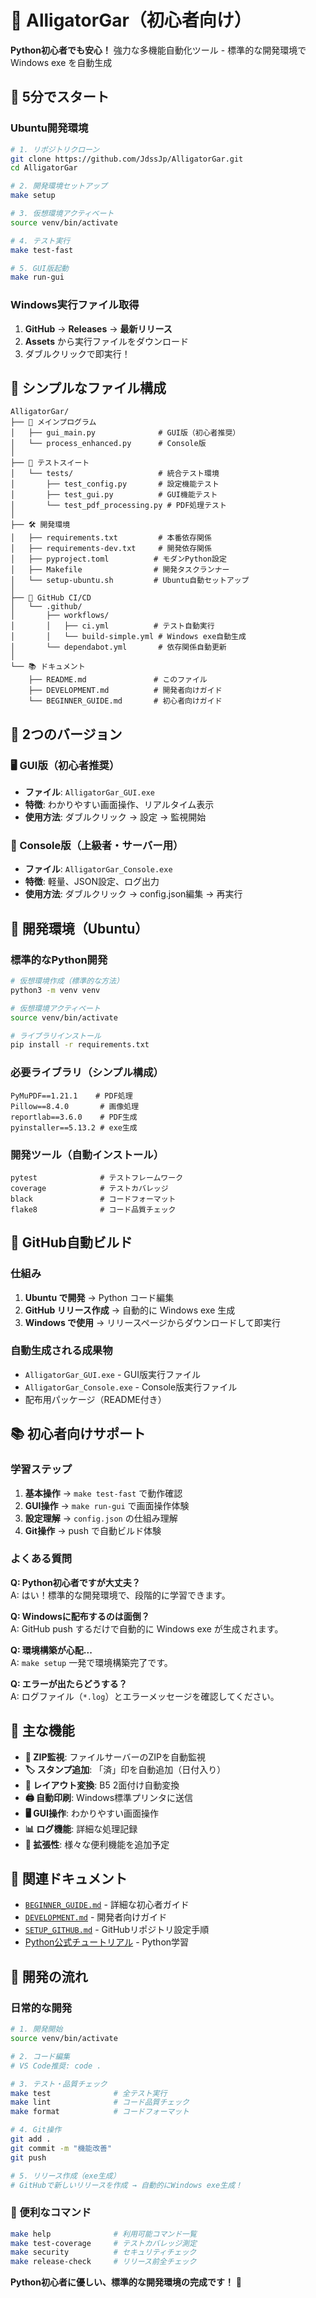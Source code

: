 # 🐊 AlligatorGar（初心者向け）

**Python初心者でも安心！** 強力な多機能自動化ツール - 標準的な開発環境で Windows exe を自動生成

## 🚀 5分でスタート

### Ubuntu開発環境
```bash
# 1. リポジトリクローン
git clone https://github.com/JdssJp/AlligatorGar.git
cd AlligatorGar

# 2. 開発環境セットアップ
make setup

# 3. 仮想環境アクティベート  
source venv/bin/activate

# 4. テスト実行
make test-fast

# 5. GUI版起動
make run-gui
```

### Windows実行ファイル取得
1. **GitHub** → **Releases** → **最新リリース**
2. **Assets** から実行ファイルをダウンロード
3. ダブルクリックで即実行！

## 📁 シンプルなファイル構成

```
AlligatorGar/
├── 🐍 メインプログラム
│   ├── gui_main.py              # GUI版（初心者推奨）
│   └── process_enhanced.py      # Console版
│
├── 🧪 テストスイート
│   └── tests/                   # 統合テスト環境
│       ├── test_config.py       # 設定機能テスト
│       ├── test_gui.py          # GUI機能テスト
│       └── test_pdf_processing.py # PDF処理テスト
│
├── 🛠️ 開発環境
│   ├── requirements.txt         # 本番依存関係
│   ├── requirements-dev.txt     # 開発依存関係
│   ├── pyproject.toml          # モダンPython設定
│   ├── Makefile                # 開発タスクランナー
│   └── setup-ubuntu.sh         # Ubuntu自動セットアップ
│
├── 🚀 GitHub CI/CD
│   └── .github/
│       ├── workflows/
│       │   ├── ci.yml          # テスト自動実行
│       │   └── build-simple.yml # Windows exe自動生成
│       └── dependabot.yml       # 依存関係自動更新
│
└── 📚 ドキュメント
    ├── README.md               # このファイル
    ├── DEVELOPMENT.md          # 開発者向けガイド
    └── BEGINNER_GUIDE.md       # 初心者向けガイド
```

## 🎯 2つのバージョン

### 🖥️ GUI版（初心者推奨）
- **ファイル**: `AlligatorGar_GUI.exe`
- **特徴**: わかりやすい画面操作、リアルタイム表示
- **使用方法**: ダブルクリック → 設定 → 監視開始

### 🖤 Console版（上級者・サーバー用）  
- **ファイル**: `AlligatorGar_Console.exe`
- **特徴**: 軽量、JSON設定、ログ出力
- **使用方法**: ダブルクリック → config.json編集 → 再実行

## 🔧 開発環境（Ubuntu）

### 標準的なPython開発
```bash
# 仮想環境作成（標準的な方法）
python3 -m venv venv

# 仮想環境アクティベート
source venv/bin/activate

# ライブラリインストール  
pip install -r requirements.txt
```

### 必要ライブラリ（シンプル構成）
```
PyMuPDF==1.21.1    # PDF処理
Pillow==8.4.0       # 画像処理  
reportlab==3.6.0    # PDF生成
pyinstaller==5.13.2 # exe生成
```

### 開発ツール（自動インストール）
```
pytest              # テストフレームワーク
coverage            # テストカバレッジ
black               # コードフォーマット
flake8              # コード品質チェック
```

## 🚀 GitHub自動ビルド

### 仕組み
1. **Ubuntu で開発** → Python コード編集
2. **GitHub リリース作成** → 自動的に Windows exe 生成  
3. **Windows で使用** → リリースページからダウンロードして即実行

### 自動生成される成果物
- `AlligatorGar_GUI.exe` - GUI版実行ファイル
- `AlligatorGar_Console.exe` - Console版実行ファイル
- 配布用パッケージ（README付き）

## 📚 初心者向けサポート

### 学習ステップ
1. **基本操作** → `make test-fast` で動作確認
2. **GUI操作** → `make run-gui` で画面操作体験
3. **設定理解** → `config.json` の仕組み理解
4. **Git操作** → push で自動ビルド体験

### よくある質問

**Q: Python初心者ですが大丈夫？**  
A: はい！標準的な開発環境で、段階的に学習できます。

**Q: Windowsに配布するのは面倒？**  
A: GitHub push するだけで自動的に Windows exe が生成されます。

**Q: 環境構築が心配...**  
A: `make setup` 一発で環境構築完了です。

**Q: エラーが出たらどうする？**  
A: ログファイル（`*.log`）とエラーメッセージを確認してください。

## 🎯 主な機能

- **📁 ZIP監視**: ファイルサーバーのZIPを自動監視
- **🏷️ スタンプ追加**: 「済」印を自動追加（日付入り）
- **📄 レイアウト変換**: B5 2面付け自動変換
- **🖨️ 自動印刷**: Windows標準プリンタに送信
- **🖥️ GUI操作**: わかりやすい画面操作
- **📊 ログ機能**: 詳細な処理記録
- **🔧 拡張性**: 様々な便利機能を追加予定

## 🔗 関連ドキュメント

- [`BEGINNER_GUIDE.md`](BEGINNER_GUIDE.md) - 詳細な初心者ガイド
- [`DEVELOPMENT.md`](DEVELOPMENT.md) - 開発者向けガイド  
- [`SETUP_GITHUB.md`](SETUP_GITHUB.md) - GitHubリポジトリ設定手順
- [Python公式チュートリアル](https://docs.python.org/ja/3/tutorial/) - Python学習

## 💪 開発の流れ

### 日常的な開発
```bash
# 1. 開発開始
source venv/bin/activate

# 2. コード編集
# VS Code推奨: code .

# 3. テスト・品質チェック
make test              # 全テスト実行
make lint              # コード品質チェック  
make format            # コードフォーマット

# 4. Git操作
git add .
git commit -m "機能改善"
git push

# 5. リリース作成（exe生成）
# GitHubで新しいリリースを作成 → 自動的にWindows exe生成！
```

### 🚀 便利なコマンド
```bash
make help              # 利用可能コマンド一覧
make test-coverage     # テストカバレッジ測定
make security          # セキュリティチェック
make release-check     # リリース前全チェック
```

**Python初心者に優しい、標準的な開発環境の完成です！** 🎉